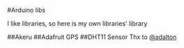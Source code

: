 #Arduino libs

I like libraries, so here is my own libraries' library


##Akeru
##Adafruit GPS
##DHT11 Sensor
Thx to [@adalton](http://github.com/adalton)